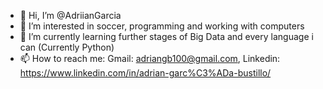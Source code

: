 - 👋 Hi, I’m @AdriianGarcia
- 👀 I’m interested in soccer, programming and working with computers
- 🌱 I’m currently learning further stages of Big Data and every language i can (Currently Python)
- 📫 How to reach me: Gmail: adriangb100@gmail.com, Linkedin: https://www.linkedin.com/in/adrian-garc%C3%ADa-bustillo/

<!---
AdriianGarcia/AdriianGarcia is a ✨ special ✨ repository because its `README.md` (this file) appears on your GitHub profile.
You can click the Preview link to take a look at your changes.
--->
